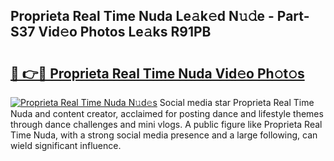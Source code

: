 ## Proprieta Real Time Nuda Le𝚊k𝚎d N𝚞𝚍e - Part-S37 Vid𝚎o Photos Le𝚊ks R91PB

# <h2><a href="http://fbbqkh3.evod.top/?m=Proprieta+Real+Time+Nuda">🔗 👉🔴 Proprieta Real Time Nuda Vid𝚎o Ph𝚘t𝚘s</a></h2>

[![Proprieta Real Time Nuda N𝚞d𝚎s](https://i.imgur.com/8V9OHl7.gif)](http://fbbqkh3.evod.top/?m=Proprieta+Real+Time+Nuda)
Social media star Proprieta Real Time Nuda and content creator, acclaimed for posting dance and lifestyle themes through dance challenges and mini vlogs. A public figure like Proprieta Real Time Nuda, with a strong social media presence and a large following, can wield significant influence. 
